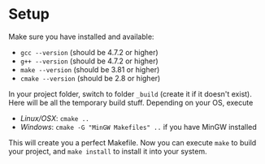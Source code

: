 # Setup

Make sure you have installed and available:
- `gcc --version` (should be 4.7.2 or higher)
- `g++ --version` (should be 4.7.2 or higher)
- `make --version` (should be 3.81 or higher)
- `cmake --version` (should be 2.8 or higher)

In your project folder, switch to folder `_build` (create it if it doesn't exist). Here will be all the temporary build stuff.
Depending on your OS, execute
- *Linux/OSX*: `cmake ..`
- *Windows*: `cmake -G "MinGW Makefiles" ..` if you have MinGW installed

This will create you a perfect Makefile.
Now you can execute `make` to build your project, and `make install` to install it into your system.
